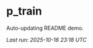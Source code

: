 # p_train

Auto-updating README demo.

<!--START_SECTION:status-->
_Last run: 2025-10-16 23:18 UTC_
<!--END_SECTION:status-->








































































































































































































































































































































































































































































































































































































































































































































































































































































































































































































































































































































































































































































